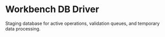 # Workbench DB Driver

Staging database for active operations, validation queues, and temporary data processing.
